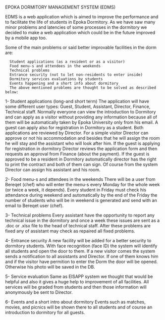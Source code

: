 

EPOKA DORMITORY MANAGEMENT SYSTEM (EDMS)

EDMS is a web application which is aimed to improve the performance and to facilitate the life of students in Epoka Dormitory. As we have saw many minor problems and latencies of some processes in the dormitory we decided to make a web application which could be in the future improved by a mobile app too.

Some of the main problems or said better improvable facilities in the dorm are:

      Student applications (as a resident or as a visitor)
      Food menu-s and attendees in the weekends
      Technical problems 
      Entrance security (not to let non-residents to enter inside)
      Dormitory services evaluations by students
      Events happening and a short info about dormitory
      The above mentioned problems are thought to be solved as described below:

1- Student applications (long-and short term)
    The application will have some different user types: Guest, Student, Assistant, Director, Finance, Technical staff.
    Normally everyone can view the introduction to Dormitory and can apply as a visitor without providing any information because all of them will be automatically taken by Epoka University only from his email. A guest can apply also for registration in Dormitory as a student. Both applications are reviewed by Director. For a simple visitor Director can approve or not his accommodation and besides that he will assign the room he will stay and the assistant who will look after him.
    If the guest is applying for registration in dormitory Director reviews the application form and then requests an approval from Finance (about the payment). If the guest is approved to be a resident in Dormitory automatically director has the right to print the contract and both of them can sign. Of course from the system Director can assign his assistant and his room.

2- Food menu-s and attendees in the weekends
  There will be a user from Bereqet (chef) who will enter the menu-s every Monday for the whole week (or twice a week, it depends). Every student in Friday must check his attendance during weekend and automatically by the end of the Friday the number of students who will be in weekend is generated and send with an email to Bereqet user (chef).

3- Technical problems
  Every assistant have the opportunity to report any technical issue in the dormitory and once a week these issues are sent as a .doc or .xlsx file to the head of technical staff. After these problems are fixed any of assistant may check as repaired all fixed problems.

4- Entrance security
  A new facility will be added for a better security to dormitory students. With face recognition (face ID) the system will identify all students and open the door to them. If a new visitor comes the system sends a notification to all assistants and Director. If one of them knows him and if the visitor have permition to enter the Dorm the door will be opened. Otherwise his photo will be saved in the DB.

5- Service evaluation
  Same as EISAPP system we thought that would be helpful and also it gives a huge help to improvement of all facilities. All services will be graded from students and then those information will anonymously be sent to Director.

6- Events and a short intro about dormitory
  Events such as matches, movies, and picnics will be shown there to all students and of course an introduction to dormitory for all guests.


